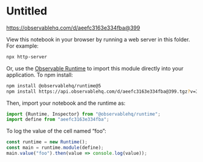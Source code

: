 # Untitled

https://observablehq.com/d/aeefc3163e334fba@399

View this notebook in your browser by running a web server in this folder. For
example:

~~~sh
npx http-server
~~~

Or, use the [Observable Runtime](https://github.com/observablehq/runtime) to
import this module directly into your application. To npm install:

~~~sh
npm install @observablehq/runtime@5
npm install https://api.observablehq.com/d/aeefc3163e334fba@399.tgz?v=3
~~~

Then, import your notebook and the runtime as:

~~~js
import {Runtime, Inspector} from "@observablehq/runtime";
import define from "aeefc3163e334fba";
~~~

To log the value of the cell named “foo”:

~~~js
const runtime = new Runtime();
const main = runtime.module(define);
main.value("foo").then(value => console.log(value));
~~~
